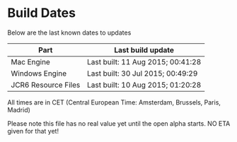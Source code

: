 # Build Dates

Below are the last known dates to updates

Part | Last build update
-----|-----
Mac Engine | Last built: 11 Aug 2015; 00:41:28
Windows Engine | Last built: 30 Jul 2015; 00:49:29
JCR6 Resource Files | Last built: 10 Aug 2015; 01:20:28
All times are in CET (Central European Time: Amsterdam, Brussels, Paris, Madrid)


Please note this file has no real value yet until the open alpha starts. NO ETA given for that yet!
